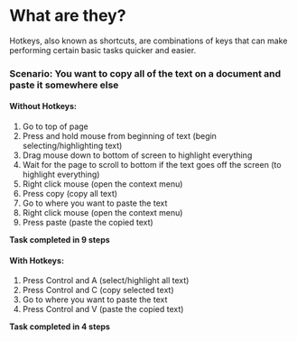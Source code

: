 # What are they?
Hotkeys, also known as shortcuts, are combinations of keys that can make performing
certain basic tasks quicker and easier.

### Scenario: You want to copy all of the text on a document and paste it somewhere else
#### Without Hotkeys:

1. Go to top of page  
2. Press and hold mouse from beginning of text (begin selecting/highlighting text)
3. Drag mouse down to bottom of screen to highlight everything  
4. Wait for the page to scroll to bottom if the text goes off the screen (to highlight everything)
5. Right click mouse (open the context menu)  
6. Press copy (copy all text)  
7. Go to where you want to paste the text  
8. Right click mouse (open the context menu)  
9. Press paste (paste the copied text)  

**Task completed in 9 steps**

#### With Hotkeys:

1. Press Control and A (select/highlight all text)
2. Press Control and C (copy selected text)
3. Go to where you want to paste the text
4. Press Control and V (paste the copied text)

**Task completed in 4 steps**
